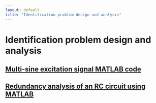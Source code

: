 ```yaml
---
layout: default
title: "Identification problem design and analysis"
---
```


# Identification problem design and analysis

## [Multi-sine excitation signal MATLAB code]({{site.baseurl}}/chapters/identification-design/multi-sine/)

## [Redundancy analysis of an RC circuit using MATLAB]({{site.baseurl}}/chapters/identification-design/redundancy-analysis/)
